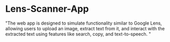 # Lens-Scanner-App
"The web app is designed to simulate functionality similar to Google Lens, allowing users to upload an image, extract text from it, and interact with the extracted text using features like search, copy, and text-to-speech. "
